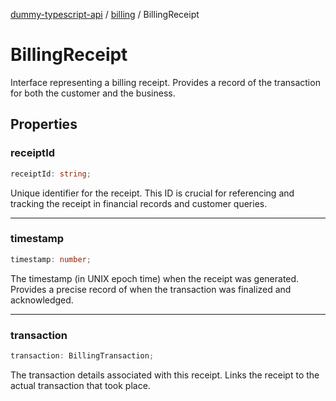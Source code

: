 [dummy-typescript-api](../../index.md) / [billing](../index.md) / BillingReceipt

# BillingReceipt

Interface representing a billing receipt.
Provides a record of the transaction for both the customer and the business.

## Properties

### receiptId

```ts
receiptId: string;
```

Unique identifier for the receipt. This ID is crucial for referencing and tracking the receipt
in financial records and customer queries.

***

### timestamp

```ts
timestamp: number;
```

The timestamp (in UNIX epoch time) when the receipt was generated. Provides a precise record of when
the transaction was finalized and acknowledged.

***

### transaction

```ts
transaction: BillingTransaction;
```

The transaction details associated with this receipt. Links the receipt to the actual transaction
that took place.
